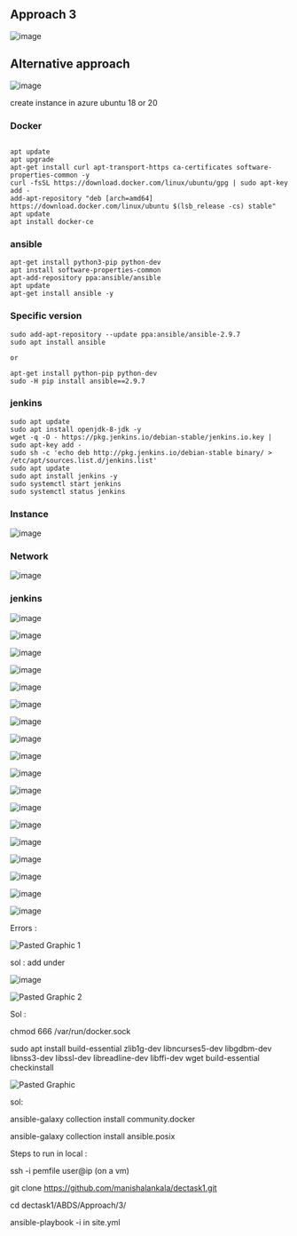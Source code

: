 ## Approach 3

![image](https://user-images.githubusercontent.com/33985509/127287742-f4631405-0166-49cf-ac94-7e9a20f93467.png)





## Alternative approach

![image](https://user-images.githubusercontent.com/33985509/127288933-7f38203d-5836-4251-af99-5bc429eda03c.png)










create instance in azure ubuntu 18 or 20

### Docker
~~~

apt update
apt upgrade
apt-get install curl apt-transport-https ca-certificates software-properties-common -y
curl -fsSL https://download.docker.com/linux/ubuntu/gpg | sudo apt-key add -
add-apt-repository "deb [arch=amd64] https://download.docker.com/linux/ubuntu $(lsb_release -cs) stable"
apt update
apt install docker-ce
~~~

### ansible

~~~
apt-get install python3-pip python-dev
apt install software-properties-common
apt-add-repository ppa:ansible/ansible
apt update
apt-get install ansible -y

~~~

### Specific version

~~~
sudo add-apt-repository --update ppa:ansible/ansible-2.9.7
sudo apt install ansible

or 

apt-get install python-pip python-dev
sudo -H pip install ansible==2.9.7
~~~


### jenkins

~~~
sudo apt update	
sudo apt install openjdk-8-jdk -y
wget -q -O - https://pkg.jenkins.io/debian-stable/jenkins.io.key | sudo apt-key add -
sudo sh -c 'echo deb http://pkg.jenkins.io/debian-stable binary/ > /etc/apt/sources.list.d/jenkins.list'
sudo apt update
sudo apt install jenkins -y
sudo systemctl start jenkins
sudo systemctl status jenkins

~~~


### Instance

![image](https://user-images.githubusercontent.com/33985509/127038871-eb1d3376-c800-439b-8659-aadc9424b365.png)

### Network

![image](https://user-images.githubusercontent.com/33985509/127039248-9ddfe93d-9192-4b1d-ad1c-9756e8463a29.png)


### jenkins
![image](https://user-images.githubusercontent.com/33985509/127039391-a190c8c7-9a0a-4117-8d99-5bb09c850469.png)

![image](https://user-images.githubusercontent.com/33985509/127039571-b127be02-4ad5-4bb0-a972-41266520150b.png)

![image](https://user-images.githubusercontent.com/33985509/127039815-736f0c62-09f8-4f93-9525-47dad20fd1a0.png)

![image](https://user-images.githubusercontent.com/33985509/127039862-a9783bfd-d120-4a6b-a2e4-a6e0f1922791.png)

![image](https://user-images.githubusercontent.com/33985509/127039928-46b905a5-3260-466c-aa84-7c4bda137ebe.png)

![image](https://user-images.githubusercontent.com/33985509/127040044-da29f350-1009-4e3c-9ac1-f1f3ce0a733a.png)


![image](https://user-images.githubusercontent.com/33985509/127040116-d6c4d1e8-4c71-4c0e-93b5-d2441c206f4a.png)

![image](https://user-images.githubusercontent.com/33985509/127040268-f7bcf572-ca9f-4898-bb91-ab87a01fff0b.png)

![image](https://user-images.githubusercontent.com/33985509/127040442-d72aa2ef-fcd4-41a8-96ad-d0adb20cbc16.png)

![image](https://user-images.githubusercontent.com/33985509/127040924-56177a7d-91fc-4025-ad34-c89882c2df03.png)

![image](https://user-images.githubusercontent.com/33985509/127043309-ccc021cc-802f-4d80-85e0-e747fd029cc2.png)


![image](https://user-images.githubusercontent.com/33985509/127043384-1a7a8fe8-0240-4ee7-9133-2b3f0b1114ff.png)

![image](https://user-images.githubusercontent.com/33985509/127045765-8bff12b4-7dbf-47cc-a7c6-0b4a5257a412.png)


![image](https://user-images.githubusercontent.com/33985509/127209077-140a0906-f895-4e68-b2f1-443d175de642.png)

![image](https://user-images.githubusercontent.com/33985509/127209203-3bd78a7f-1747-4cb2-86a7-5f3cdeaa7759.png)

![image](https://user-images.githubusercontent.com/33985509/127209255-6b390bc9-5b52-460e-80ba-38f242c3c528.png)

![image](https://user-images.githubusercontent.com/33985509/127209320-9c6b245d-168b-4dd2-bb42-c367c0488960.png)

![image](https://user-images.githubusercontent.com/33985509/127304389-744a3c5d-3156-4991-b237-0df3c054ac46.png)





Errors :

![Pasted Graphic 1](https://user-images.githubusercontent.com/33985509/128192628-2800df36-fe03-4121-ba0e-ae4c0dbbbd27.png)

sol : add under 

![image](https://user-images.githubusercontent.com/33985509/128192997-b3c91a6d-89c6-4f1f-be19-ae261f9391f9.png)


![Pasted Graphic 2](https://user-images.githubusercontent.com/33985509/128193022-1da729f7-ddc1-4626-ab00-f04761635ec2.png)

Sol : 

chmod 666 /var/run/docker.sock

sudo apt install build-essential zlib1g-dev libncurses5-dev libgdbm-dev libnss3-dev libssl-dev libreadline-dev libffi-dev wget build-essential checkinstall


![Pasted Graphic](https://user-images.githubusercontent.com/33985509/128193224-d0d64257-bf39-419b-9270-69e481ebedc2.png)

sol: 

ansible-galaxy collection install community.docker

ansible-galaxy collection install ansible.posix



Steps to run in local : 

ssh -i pemfile user@ip (on a vm)

git clone https://github.com/manishalankala/dectask1.git

cd dectask1/ABDS/Approach/3/

ansible-playbook -i in site.yml


